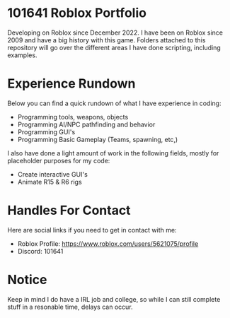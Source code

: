 # 101641 Roblox Portfolio

Developing on Roblox since December 2022. I have been on Roblox since 2009 and have a big history with this game. Folders attached to this repository will go over the different areas I have done scripting, including examples.


# Experience Rundown
Below you can find a quick rundown of what I have experience in coding:
- Programming tools, weapons, objects
- Programming AI/NPC pathfinding and behavior
- Programming GUI's
- Programming Basic Gameplay (Teams, spawning, etc,)

I also have done a light amount of work in the following fields, mostly for placeholder purposes for my code:
- Create interactive GUI's
- Animate R15 & R6 rigs


# Handles For Contact
Here are social links if you need to get in contact with me:
- Roblox Profile: https://www.roblox.com/users/5621075/profile
- Discord: 101641

# Notice

Keep in mind I do have a IRL job and college, so while I can still complete stuff in a resonable time, delays can occur.
